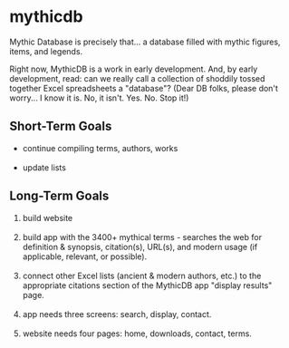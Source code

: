 # mythicdb
Mythic Database is precisely that... a database filled with mythic figures, items, and legends.

Right now, MythicDB is a work in early development. And, by early development, read: can we really call a collection of shoddily tossed together Excel spreadsheets a "database"? (Dear DB folks, please don't worry... I know it is. No, it isn't. Yes. No. Stop it!) <br />

<h2>Short-Term Goals</h2>
<ul><li>continue compiling terms, authors, works</li><br />
<li>update lists</li></ul>

<h2>Long-Term Goals</h2> 
<ol><li>build website</li><br />
<li>build app with the 3400+ mythical terms - searches the web for definition & synopsis, citation(s), URL(s), and modern usage (if applicable, relevant, or possible).</li><br />
<li>connect other Excel lists (ancient & modern authors, etc.) to the appropriate citations section of the MythicDB app "display results" page.</li><br />
<li>app needs three screens: search, display, contact.</li><br />
<li>website needs four pages: home, downloads, contact, terms.</li></ol><br />
